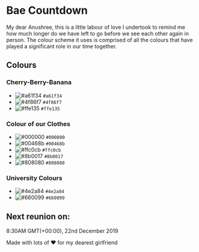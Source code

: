 # Bae Countdown

My dear Anushree, this is a little labour of love I undertook to remind me how much longer do
we have left to go before we see each other again in person. The colour scheme it uses
is comprised of all the colours that have played a significant role in our time together. 

## Colours

### Cherry-Berry-Banana

- ![#a61f34](https://placehold.it/15/a61f34/000000?text=+) `#a61f34`
- ![#4f86f7](https://placehold.it/15/4f86f7/000000?text=+) `#4f86f7`
- ![#ffe135](https://placehold.it/15/ffe135/000000?text=+) `#ffe135`

### Colour of our Clothes

- ![#000000](https://placehold.it/15/000000/000000?text=+) `#000000`
- ![#00468b](https://placehold.it/15/00468b/000000?text=+) `#00468b`
- ![#ffc0cb](https://placehold.it/15/ffc0cb/000000?text=+) `#ffc0cb`
- ![#8b0017](https://placehold.it/15/8b0017/000000?text=+) `#8b0017`
- ![#808080](https://placehold.it/15/808080/000000?text=+) `#808080`

### University Colours

- ![#4e2a84](https://placehold.it/15/4e2a84/000000?text=+) `#4e2a84`
- ![#660099](https://placehold.it/15/660099/000000?text=+) `#660099`

## Next reunion on:

8:30AM GMT(+00:00), 22nd December 2019

Made with lots of :heart: for my dearest girlfriend